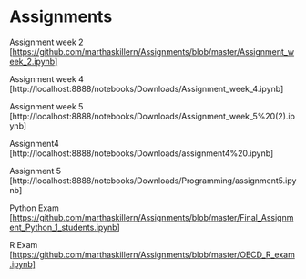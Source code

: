 # Assignments
Assignment week 2 [https://github.com/marthaskillern/Assignments/blob/master/Assignment_week_2.ipynb]

Assignment week 4 [http://localhost:8888/notebooks/Downloads/Assignment_week_4.ipynb]

Assignment week 5 [http://localhost:8888/notebooks/Downloads/Assignment_week_5%20(2).ipynb]

Assignment4 [http://localhost:8888/notebooks/Downloads/assignment4%20.ipynb]

Assignment 5 [http://localhost:8888/notebooks/Downloads/Programming/assignment5.ipynb]

Python Exam [https://github.com/marthaskillern/Assignments/blob/master/Final_Assignment_Python_1_students.ipynb]

R Exam [https://github.com/marthaskillern/Assignments/blob/master/OECD_R_exam.ipynb]
